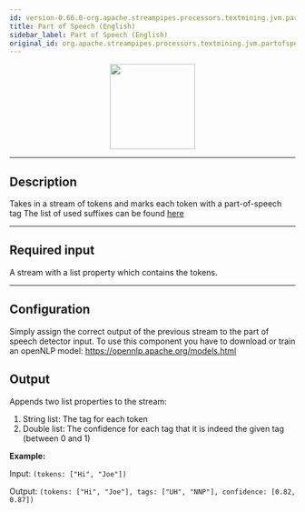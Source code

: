 ```yaml
---
id: version-0.66.0-org.apache.streampipes.processors.textmining.jvm.partofspeech
title: Part of Speech (English)
sidebar_label: Part of Speech (English)
original_id: org.apache.streampipes.processors.textmining.jvm.partofspeech
---
```


<!--
  ~ Licensed to the Apache Software Foundation (ASF) under one or more
  ~ contributor license agreements.  See the NOTICE file distributed with
  ~ this work for additional information regarding copyright ownership.
  ~ The ASF licenses this file to You under the Apache License, Version 2.0
  ~ (the "License"); you may not use this file except in compliance with
  ~ the License.  You may obtain a copy of the License at
  ~
  ~    http://www.apache.org/licenses/LICENSE-2.0
  ~
  ~ Unless required by applicable law or agreed to in writing, software
  ~ distributed under the License is distributed on an "AS IS" BASIS,
  ~ WITHOUT WARRANTIES OR CONDITIONS OF ANY KIND, either express or implied.
  ~ See the License for the specific language governing permissions and
  ~ limitations under the License.
  ~
  -->



<p align="center"> 
    <img src="/docs/img/pipeline-elements/org.apache.streampipes.processors.textmining.jvm.partofspeech/icon.png" width="150px;" class="pe-image-documentation"/>
</p>

***

## Description

Takes in a stream of tokens and marks each token with a part-of-speech tag
The list of used suffixes can be found [here](https://www.ling.upenn.edu/courses/Fall_2003/ling001/penn_treebank_pos.html)

***

## Required input

A stream with a list property which contains the tokens.

***

## Configuration

Simply assign the correct output of the previous stream to the part of speech detector input.
To use this component you have to download or train an openNLP model:
https://opennlp.apache.org/models.html

## Output

Appends two list properties to the stream:
1. String list: The tag for each token
2. Double list: The confidence for each tag that it is indeed the given tag (between 0 and 1)

**Example:**

Input: `(tokens: ["Hi", "Joe"])`

Output: `(tokens: ["Hi", "Joe"], tags: ["UH", "NNP"], confidence: [0.82, 0.87])`
